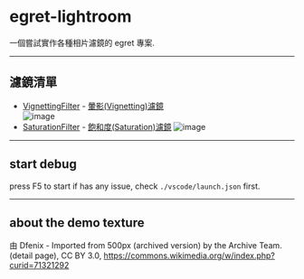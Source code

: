 # egret-lightroom

一個嘗試實作各種相片濾鏡的 egret 專案.

---

## 濾鏡清單
- [VignettingFilter](./src/filters/vignetting/VignettingFilter.ts) - [暈影(Vignetting)濾鏡](https://zh.wikipedia.org/wiki/%E6%9A%88%E5%BD%B1)  
![image](https://user-images.githubusercontent.com/10209536/120627972-c4c02f80-c496-11eb-8ea7-7be5a77443b9.png)
- [SaturationFilter](./src/filters/saturation/SaturationFilter.ts) - [飽和度(Saturation)濾鏡](https://zh.wikipedia.org/wiki/%E8%89%B2%E5%BA%A6_(%E8%89%B2%E5%BD%A9%E5%AD%A6))
![image](https://user-images.githubusercontent.com/10209536/120765377-bb44cf00-c54b-11eb-9c26-bd3c7f102919.png)

---

## start debug
press F5 to start
if has any issue, check `./vscode/launch.json` first.

---

## about the demo texture
由 Dfenix - Imported from 500px (archived version) by the Archive Team. (detail page), CC BY 3.0, https://commons.wikimedia.org/w/index.php?curid=71321292
